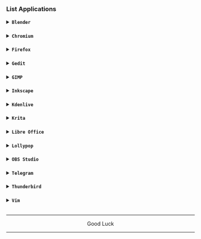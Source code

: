 ### List Applications

<details><summary><code><b>Blender</b></code></summary>

![Screenshot_2024-02-25-12-56-42-442_com realvnc viewer android](https://github.com/wahasa/Kali-Nethunter/assets/69626847/2d6971f9-68b0-4a6d-a470-050270a36ccf)
```
sudo apk add blender
```
</details>

####
<details><summary><code><b>Chromium</b></code></summary>

![Screenshot_2024-02-25-12-13-26-611_com realvnc viewer android](https://github.com/wahasa/Kali-Nethunter/assets/69626847/f1733632-66cb-48bc-abea-06b1452a8f8e)

[> Click Here <](https://github.com/wahasa/Alpin/blob/main/Note/Chromiumfix.md)
</details>

####
<details><summary><code><b>Firefox</b></code></summary>

![Screenshot_2024-02-25-12-14-31-587_com realvnc viewer android](https://github.com/wahasa/Kali-Nethunter/assets/69626847/2fe3c8bc-a5d9-4a59-ac74-a0f756d9ebd7)

[> Click Here <](https://github.com/wahasa/Alpine/blob/main/Note/Firefoxfix.md)
</details>

####
<details><summary><code><b>Gedit</b></code></summary>

![Screenshot_2024-02-25-12-53-02-290_com realvnc viewer android](https://github.com/wahasa/Kali-Nethunter/assets/69626847/98003303-2663-4a0c-9b1b-57e1390ef002)
```
sudo apk add gedit
```
</details>

####
<details><summary><code><b>GIMP</b></code></summary>

![Screenshot_2024-02-25-13-34-27-393_com realvnc viewer android](https://github.com/wahasa/Kali-Nethunter/assets/69626847/973960ac-dba8-44c9-a8e5-e9cb174448c0)
```
sudo apk add gimp
```
</details>

####
<details><summary><code><b>Inkscape</b></code></summary>

![Screenshot_2024-02-25-13-35-31-167_com realvnc viewer android](https://github.com/wahasa/Kali-Nethunter/assets/69626847/c9d68b0a-beea-4235-9e15-bd87dbf4cca5)
```
sudo apk add inkscape
```
</details>

####
<details><summary><code><b>Kdenlive</b></code></summary>

![Screenshot_2024-02-25-13-41-35-534_com realvnc viewer android](https://github.com/wahasa/Kali-Nethunter/assets/69626847/367a0c90-0fc0-40ae-ab00-506a3aab32c0)
```
sudo apk add kdenlive
```
</details>

####
<details><summary><code><b>Krita</b></code></summary>

![Screenshot_2024-02-25-13-39-45-975_com realvnc viewer android](https://github.com/wahasa/Kali-Nethunter/assets/69626847/ecf55dc7-5c37-4591-bed4-dc638cf0e4a5)
```
sudo apk add krita
```
</details>

####
<details><summary><code><b>Libre Office</b></code></summary>

![Screenshot_2024-02-25-14-56-33-049_com realvnc viewer android](https://github.com/wahasa/Kali-Nethunter/assets/69626847/4b06ace7-63a2-46b9-87e3-2a697ec65761)
```
wget https://raw.githubusercontent.com/wahasa/Parrot/main/libreofficefix.sh ; chmod +x libreofficefix.sh ; ./libreofficefix.sh
```
</details>

####
<details><summary><code><b>Lollypop</b></code></summary>

![Screenshot_2024-02-25-13-42-26-898_com realvnc viewer android](https://github.com/wahasa/Kali-Nethunter/assets/69626847/02abe727-8f23-4ee1-a20b-e4d5e56912a1)
```
sudo apk add lollypop
```
</details>

####
<details>
<summary><code><b>OBS Studio</b></code></summary>

![Screenshot_2024-02-25-12-17-01-291_com realvnc viewer android](https://github.com/wahasa/Kali-Nethunter/assets/69626847/f08dc990-7b19-41af-ac2c-c88600e88ca5)
```
sudo apk add obs-studio
```
</details>

####
<details><summary><code><b>Telegram</b></code></summary>

```
sudo apk add telegram-desktop
```
</details>

####
<details><summary><code><b>Thunderbird</b></code></summary>

![Screenshot_2024-02-25-12-54-58-740_com realvnc viewer android](https://github.com/wahasa/Kali-Nethunter/assets/69626847/b13fd4db-40a5-4127-a497-9fc4b73bd92a)
```
sudo apk add thunderbird
```
</details>

####
<details><summary><code><b>Vim</b></code></summary>

![Screenshot_2024-02-25-12-52-00-294_com realvnc viewer android](https://github.com/wahasa/Kali-Nethunter/assets/69626847/1b4f85d6-8bb0-423c-8d49-526a5ecf58bb)
```
sudo apk add vim
```
</details>
</br>

---
<p align="center">Good Luck</p>

---
